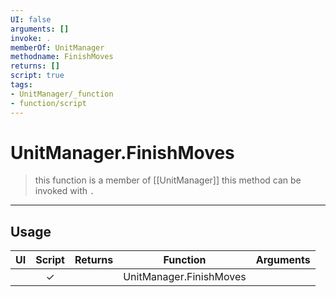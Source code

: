 ```yaml
---
UI: false
arguments: []
invoke: .
memberOf: UnitManager
methodname: FinishMoves
returns: []
script: true
tags:
- UnitManager/_function
- function/script
---
```

# UnitManager.FinishMoves
> this function is a member of [[UnitManager]]
> this method can be invoked with `.`
-----
## Usage
|  UI | Script | Returns | Function | Arguments |
|:---:|:------:|-------:|:--------:|:---------|
| |✓||UnitManager.FinishMoves||
